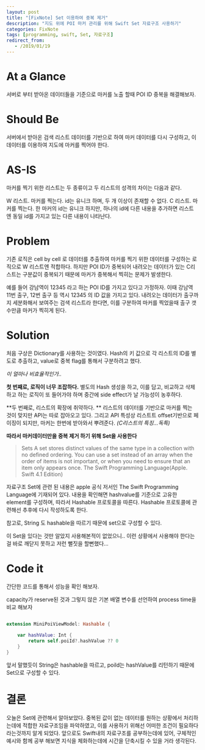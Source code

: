 ```yaml
---
layout: post
title: "[FixNote] Set 이용하여 중복 제거"
description: "지도 위에 POI 마커 관리를 위해 Swift Set 자료구조 사용하기"
categories: FixNote
tags: [programming, swift, Set, 자료구조]
redirect_from:
   - /2019/01/19
---
```


# At a Glance

서버로 부터 받아온 데이터들을 기준으로 마커를 노출 할때 POI ID 중복을 해결해보자.

# Should Be
서버에서 받아온 검색 리스트 데이터를 기반으로 하여 마커 데이터를 다시 구성하고, 이 데이터를 이용하여 지도에 마커를 찍어야 한다.

# AS-IS
마커를 찍기 위한 리스트는 두 종류이고 두 리스트의 성격의 차이는 다음과 같다.

W 리스트. 마커를 찍는다. id는 유니크 하며, 두 개 이상이 존재할 수 없다.
C 리스트. 마커를 찍는다. 한 마커의 id는 유니크 하지만, 하나의 id에 다른 내용을 추가하면 리스트엔 동일 id를 가지고 있는 다른 내용이 나타난다.

# Problem
기존 로직은 cell by cell 로 데이터를 추출하여 마커를 찍기 위한 데이터를 구성하는 로직으로 W 리스트엔 적합하다.
하지만 POI ID가 중복되어 내려오는 데이터가 있는 C리스트는 구분값이 중복되기 때문에 마커가 중복해서 찍히는 문제가 발생한다.

예를 들어 강남역이 12345 라고 하는 POI ID를 가지고 있다고 가정하자. 이때 강남역 11번 출구, 12번 출구 등 역시 12345 의 ID 값을 가지고 있다. 내려오는 데이터가 출구까지 세분화해서 보여주는 검색 리스트라 한다면, 이를 구분하여 마커를 찍었을때 출구 갯수만큼 마커가 찍히게 된다.

# Solution
처음 구상은 Dictionary를 사용하는 것이였다.
Hash의 키 값으로 각 리스트의 ID를 별도로 추출하고, value로 중복 flag를 통해서 구분하려고 했다.

*이 얼마나 비효율적인가..*

**첫 번째로, 로직이 너무 조잡하다.**
별도의 Hash 생성을 하고, 이를 담고, 비교하고 삭제하고 하는 로직이 또 들어가야 하며 중간에 side effect가 날 가능성이 농후하다.

**두 번째로, 리스트의 확장에 취약하다. **
리스트의 데이터를 기반으로 마커를 찍는 것이 맞지만 API는 따로 잡아오고 있다.
그리고 API 특성상 리스트트 offset기반으로 페이징이 되지만, 마커는 한번에 받아와서 뿌려준다.
*(C리스트의 특징...독특)*

**따라서 마커데이터만을 중복 제거 하기 위해 Set을 사용한다**

> Sets
A set stores distinct values of the same type in a collection with no defined ordering. You can use a set instead of an array when the order of items is not important, or when you need to ensure that an item only appears once.
The Swift Programming Language(Apple. Swift 4.1 Edition)

자료구조 Set에 관련 된 내용은 apple 공식 저서인 The Swift Programming Language에 기재되어 있다.
내용을 확인해면 hashvalue를 기준으로 고유한 element를 구성하며, 따라서 Hashable 프로토콜을 따른다.
Hashable 프로토콜에 관련해선 추후에 다시 작성하도록 한다.

참고로, String 도 hashable을 따르기 때문에 set으로 구성할 수 있다.

이 Set을 있다는 것만 알았지 사용해본적이 없었으니.. 이런 상황에서 사용해야 한다는 걸 바로 깨닫지 못하고 저런 뻘짓을 할뻔했다...


# Code it

간단한 코드를 통해서 성능을 확인 해보자.

capacity가 reserve된 것과 그렇지 않은 기본 배열 변수를 선언하여 process time을 비교 해보자

~~~ swift

extension MiniPoiViewModel: Hashable {
    
    var hashValue: Int {
        return self.poiId?.hashValue ?? 0
    }
}
~~~

앞서 말했듯이 String은 hashable을 따르고, poiId는 hashValue를 리턴하기 때문에 Set으로 구성할 수 있다.

# 결론
오늘은 Set에 관련해서 알아보았다.
중복된 값이 없는 데이터를 원하는 상황에서 처리하는데에 적합한 자료구조임을 파악하였고, 이를 사용하기 위해선 어떠한 조건이 필요하다 라는것까지 알게 되었다.
앞으로도 Swift내의 자료구조를 공부하는데에 있어, 구체적인 예시와 함께 공부 해보면 지식을 체화하는데에 시간을 단축시킬 수 있을 거라 생각된다.